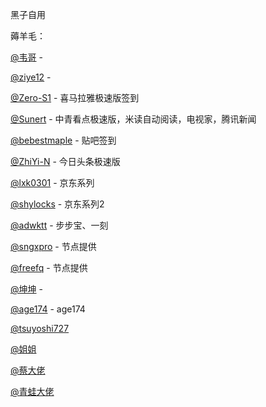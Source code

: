 黑子自用

薅羊毛：

[@韦哥]( https://github.com/zsl119)  -   

[@ziye12](https://github.com/ziye888/JavaScript) -                                 

[@Zero-S1](https://github.com/Zero-S1/xmly_speed) - 喜马拉雅极速版签到

[@Sunert](https://github.com/Sunert/Scripts) - 中青看点极速版，米读自动阅读，电视家，腾讯新闻

[@bebestmaple](https://github.com/bebestmaple/Tieba_Github-Actions) - 贴吧签到

[@ZhiYi-N](https://github.com/ZhiYi-N/Private-Script) - 今日头条极速版

[@lxk0301](https://github.com/LXK9301/jd_scripts/tree/master) - 京东系列

[@shylocks](https://github.com/shylocks/loon) - 京东系列2

[@adwktt](https://github.com/adwktt/adwktt) - 步步宝、一刻

[@sngxpro](https://github.com/sngxpro/proxies) - 节点提供

[@freefq](https://github.com/freefq) - 节点提供

[@坤坤](https://github.com/caixukun112/js) - 

[@age174](https://github.com/age174/-) - age174

[@tsuyoshi727](https://github.com/tsuyoshi727)

[@姐姐](https://github.com/CenBoMin/GithubSync)

[@蔡大佬](https://github.com/caixukun112)

[@青蛙大佬](https://github.com/smiek2221/scripts)
